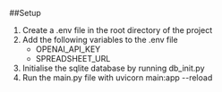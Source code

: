 ##Setup

1. Create a .env file in the root directory of the project
2. Add the following variables to the .env file
    - OPENAI_API_KEY
    - SPREADSHEET_URL
3. Initialise the sqlite database by running db_init.py
4. Run the main.py file with uvicorn main:app --reload